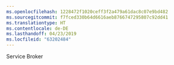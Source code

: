 ```yaml
---
ms.openlocfilehash: 1228472f1020ceff3f2a479a61dac8c07e9bd482
ms.sourcegitcommit: f7fced330b64d6616aeb8766747295807c92dd41
ms.translationtype: HT
ms.contentlocale: de-DE
ms.lasthandoff: 04/23/2019
ms.locfileid: "63202484"
---
```

 Service Broker 